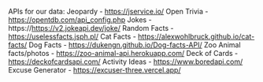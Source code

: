 APIs for our data:
Jeopardy - https://jservice.io/
Open Trivia - https://opentdb.com/api_config.php
Jokes - https://https://v2.jokeapi.dev/joke/
Random Facts - https://uselessfacts.jsph.pl/
Cat Facts - https://alexwohlbruck.github.io/cat-facts/
Dog Facts - https://dukengn.github.io/Dog-facts-API/
Zoo Animal facts/photos - https://zoo-animal-api.herokuapp.com/
Deck of Cards - https://deckofcardsapi.com/
Activity Ideas - https://www.boredapi.com/
Excuse Generator - https://excuser-three.vercel.app/
